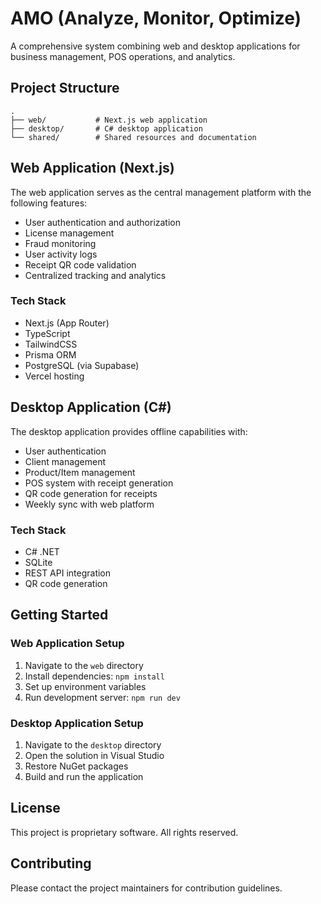 # AMO (Analyze, Monitor, Optimize)

A comprehensive system combining web and desktop applications for business management, POS operations, and analytics.

## Project Structure

```
.
├── web/           # Next.js web application
├── desktop/       # C# desktop application
└── shared/        # Shared resources and documentation
```

## Web Application (Next.js)

The web application serves as the central management platform with the following features:
- User authentication and authorization
- License management
- Fraud monitoring
- User activity logs
- Receipt QR code validation
- Centralized tracking and analytics

### Tech Stack
- Next.js (App Router)
- TypeScript
- TailwindCSS
- Prisma ORM
- PostgreSQL (via Supabase)
- Vercel hosting

## Desktop Application (C#)

The desktop application provides offline capabilities with:
- User authentication
- Client management
- Product/Item management
- POS system with receipt generation
- QR code generation for receipts
- Weekly sync with web platform

### Tech Stack
- C# .NET
- SQLite
- REST API integration
- QR code generation

## Getting Started

### Web Application Setup
1. Navigate to the `web` directory
2. Install dependencies: `npm install`
3. Set up environment variables
4. Run development server: `npm run dev`

### Desktop Application Setup
1. Navigate to the `desktop` directory
2. Open the solution in Visual Studio
3. Restore NuGet packages
4. Build and run the application

## License

This project is proprietary software. All rights reserved.

## Contributing

Please contact the project maintainers for contribution guidelines. 